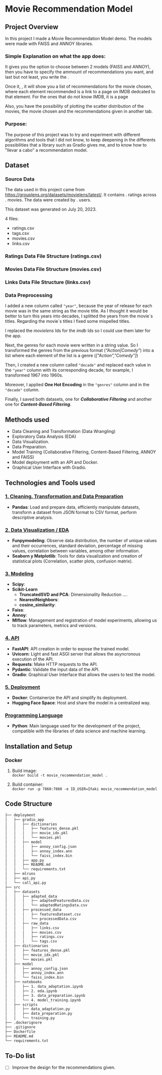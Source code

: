 # Movie Recommendation Model 
## Project Overview
In this project I made a Movie Recommendation Model demo. The models were made with FAISS and ANNOY libraries.

### Simple Explanation on what the app does:
It gives you the option to choose between 2 models (FAISS and ANNOY), then you have to specify the ammount of recommendations you want, and last but not least, you write the  .

Once it, , it will show you a list of recommendations for the movie chosen, where each element recommended is a link to a page on IMDB dedcated to that element.
For the ones that do not know IMDB, it is a page 

Also, you have the possibility of plotting the scatter distribution of the movies, the movie chosen and the recommendations given in another tab.

### Purpose:
The purpose of this project was to try and experiment with different algorithms and tools that I did not know, to keep deepening in the differents possibilities that a library such as Gradio gives me, and to know how to "llevar a cabo" a recommendation model.

## Dataset
### Source Data 
The data used in this project came from https://grouplens.org/datasets/movielens/latest/. It contains . ratings across . movies. The data were created by . users.

This dataset was generated on July 20, 2023.

 4 files:
 - ratings.csv
 - tags.csv
 - movies.csv
 - links.csv

### Ratings Data File Structure (ratings.csv)

### Movies Data File Structure (movies.csv)

### Links Data File Structure (links.csv)



### Data Preprocessing 
I added a new column called `"year"`, because the year of release for each movie was in the same string as the movie title. As I thought it would be better to turn this years into decades, I splitted the years from the movie\`s titles. Regarding the movie\`s titles I fixed some mispelled titles.

I replaced the *movielens* Ids for the *imdb* Ids so I could use them later for the app.

Next, the genres for each movie were written in a string value. So I transformed the genres from the previous format (*"Action|Comedy"*) into a list where each element of the list is a genre (*["Action","Comedy"]*)

Then, I created a new column called `"decade"` and replaced each value in the `"year"` column with its corresponding decade, for example, I transformed 1967 into 1960s. 

Moreover, I applied **One Hot Encoding** in the `"genres"` column and in the `"decade"` column. 

Finally, I saved both datasets, one for ***Collaborative Filtering*** and another one for ***Content-Based Filtering***.

## Methods used
- Data Cleaning and Transformation (Data Wrangling)
- Exploratory Data Analysis (EDA)
- Data Visualization.
- Data Preparation.
- Model Training (Collaborative Filtering, Content-Based Filtering, ANNOY and FAISS)
- Model deployment with an API and Docker.
- Graphical User Interface with Gradio.

## Technologies and Tools used
### <ins>1. Cleaning, Transformation and Data Preparation </ins> 
- **Pandas**: Load and prepare data, efficiently manipulate datasets, transform a dataset from JSON format to CSV format, perform descriptive analysis.

### <ins>2. Data Visualization / EDA</ins>
- **Funpymodeling**: Observe data distribution, the number of unique values and their occurrences, standard deviation, percentage of missing values, correlation between variables, among other information.
- **Seaborn y Matplotlib**:  Tools for data visualization and creation of statistical plots (Correlation, scatter plots, confusion matrix).

### <ins>3. Modeling</ins>
- **Scipy**: 
- **Scikit-Learn**
    - **TruncatedSVD and PCA**: Dimensionality Reduction ....
    - **NearestNeighbors**: 
    - **cosine_similarity**: 
- **Faiss**:
- **Annoy**:
- **Mlflow**: Management and registration of model experiments, allowing us to track parameters, metrics and versions.

### <ins>4. API</ins>
- **FastAPI**: API creation in order to expose the trained model.
- **Uvicorn**: Light and fast ASGI server that allows the asyncronous execution of the API.
- **Requests**: Make HTTP requests to the API.
- **Pydantic**: Validate the input data of the API.
- **Gradio**: Graphical User Interface that allows the users to test the model.

### <ins>5. Deployment</ins> 
- **Docker**: Containerize the API and simplify its deployment.
- **Hugging Face Space**: Host and share the model  in a centralized way.

### <ins>Programming Language</ins>
- **Python**: Main language used for the development of the project, compatible with the libraries of data science and machine learning.

## Installation and Setup
### Docker
1. Build image:  
`docker build -t movie_recommendation_model .`

2. Build container:  
`docker run -p 7860:7860 -e ID_USER=Iñaki movie_recommendation_model` 


## Code Structure
```bash
├── deployment
│   ├── gradio_app
│   │   ├── dictionaries
│   │   │   ├── features_dense.pkl
│   │   │   ├── movie_idx.pkl
│   │   │   └── movies.pkl
│   │   ├── model
│   │   │   ├── annoy_config.json
│   │   │   ├── annoy_index.ann
│   │   │   └── faiss_index.bin
│   │   ├── app.py
│   │   ├── README.md
│   │   └── requirements.txt
│   ├── mlruns   
│   ├── api.py
│   └── call_api.py
├── src
│   ├── datasets
│   │   ├── adapted_data
│   │   │   ├── adaptedFeaturesData.csv
│   │   │   └── adaptedRatingsData.csv
│   │   ├── processed_data
│   │   │   ├── featuresDataset.csv
│   │   │   └── processedData.csv
│   │   ├── raw_data
│   │   │   ├── links.csv
│   │   │   ├── movies.csv
│   │   │   ├── ratings.csv
│   │   │   └── tags.csv
│   ├── dictionaries
│   │   ├── features_dense.pkl
│   │   ├── movie_idx.pkl
│   │   └── movies.pkl
│   ├── model                                   
│   │   ├── annoy_config.json
│   │   ├── annoy_index.ann
│   │   └── faiss_index.bin
│   ├── notebooks
│   │   ├── 1. data_adaptation.ipynb
│   │   ├── 2. eda.ipynb
│   │   ├── 3. data_preparation.ipynb
│   │   └── 4. model_training.ipynb
│   ├── scripts
│   │   ├── data_adaptation.py
│   │   ├── data_preparation.py
│   │   └── training.py
├── .dockerignore
├── .gitignore
├── Dockerfile
├── README.md
└── requirements.txt
```

## To-Do list
- [ ] Improve the design for the recommendations given. 